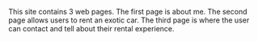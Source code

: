 This site contains 3 web pages. The first page is about me. The second page allows users to rent an exotic car. The third page is where the user can contact and tell about their rental experience.

